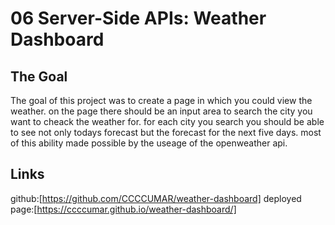 # 06 Server-Side APIs: Weather Dashboard

## The Goal

The goal of this project was to create a page in which you could view the weather. on the page there should be an input area to search the city you want to cheack the weather for. for each city you search you should be able to see not only todays forecast but the forecast for the next five days. most of this ability made possible by the useage of the openweather api.



## Links
github:[https://github.com/CCCCUMAR/weather-dashboard]
deployed page:[https://ccccumar.github.io/weather-dashboard/]
